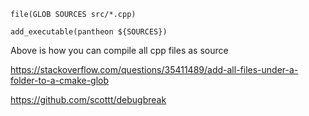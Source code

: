 ```
file(GLOB SOURCES src/*.cpp)

add_executable(pantheon ${SOURCES})
```
Above is how you can compile all cpp files as source

https://stackoverflow.com/questions/35411489/add-all-files-under-a-folder-to-a-cmake-glob

https://github.com/scottt/debugbreak